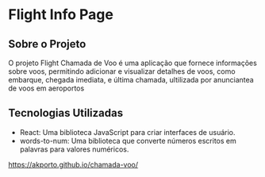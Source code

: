# Flight Info Page

## Sobre o Projeto

O projeto Flight Chamada de Voo é uma aplicação que fornece informações sobre voos, permitindo adicionar e visualizar detalhes de voos, como embarque, chegada imediata, e última chamada, ultilizada por anunciantea de voos em aeroportos

## Tecnologias Utilizadas

- React: Uma biblioteca JavaScript para criar interfaces de usuário.
- words-to-num: Uma biblioteca que converte números escritos em palavras para valores numéricos.

https://akporto.github.io/chamada-voo/
